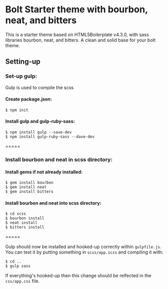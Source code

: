 # Bolt Starter theme with bourbon, neat, and bitters

This is a starter theme based on HTML5Boilerplate v4.3.0, with sass libraries bourbon, neat, and bitters. A clean and solid base for your bolt theme.

## Setting-up

### Set-up gulp:
Gulp is used to compile the scss

#### Create package.json:
	$ npm init
#### Install gulp and gulp-ruby-sass:
	$ npm install gulp --save-dev
	$ npm install gulp-ruby-sass --dave-dev

=====

### Install bourbon and neat in scss directory:

#### Install gems if not already installed:
	$ gem install bourbon
	$ gem install neat
	$ gem install bitters

#### Install bourbon and neat into scss directory:
	$ cd scss
	$ bourbon install
	$ neat install
	$ bitters install

=====

Gulp should now be installed and hooked-up correctly within `gulpfile.js`. You can test it by putting something in `scss/app.scss` and compiling it with:

	$ cd ..
	$ gulp sass

If everything's hooked-up then this change should be relfected in the `css/app.css` file.


